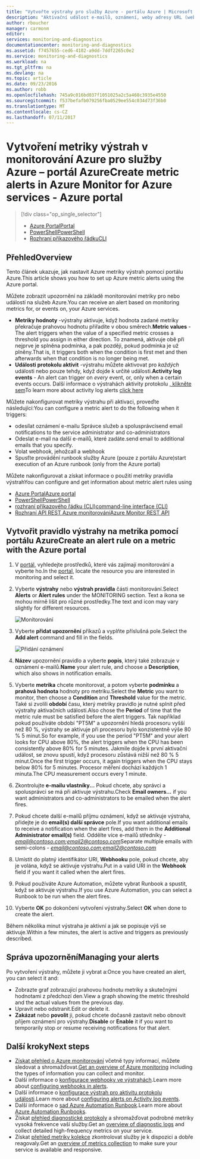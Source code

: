 ```yaml
---
title: "Vytvořte výstrahy pro služby Azure - portálu Azure | Microsoft Docs"
description: "Aktivační událost e-mailů, oznámení, weby adresy URL (webhooky), nebo volat automatizace při splnění zadané podmínky."
author: rboucher
manager: carmonm
editor: 
services: monitoring-and-diagnostics
documentationcenter: monitoring-and-diagnostics
ms.assetid: f7457655-ced6-4102-a9dd-7ddf2265c0e2
ms.service: monitoring-and-diagnostics
ms.workload: na
ms.tgt_pltfrm: na
ms.devlang: na
ms.topic: article
ms.date: 09/23/2016
ms.author: robb
ms.openlocfilehash: 745a9c016bd037f1051025a2c5a468c3935e4550
ms.sourcegitcommit: f537befafb079256fba0529ee554c034d73f36b0
ms.translationtype: MT
ms.contentlocale: cs-CZ
ms.lasthandoff: 07/11/2017
---
```

# <a name="create-metric-alerts-in-azure-monitor-for-azure-services---azure-portal"></a><span data-ttu-id="e1a80-103">Vytvoření metriky výstrah v monitorování Azure pro služby Azure – portál Azure</span><span class="sxs-lookup"><span data-stu-id="e1a80-103">Create metric alerts in Azure Monitor for Azure services - Azure portal</span></span>
> [!div class="op_single_selector"]
> * [<span data-ttu-id="e1a80-104">Azure Portal</span><span class="sxs-lookup"><span data-stu-id="e1a80-104">Portal</span></span>](insights-alerts-portal.md)
> * [<span data-ttu-id="e1a80-105">PowerShell</span><span class="sxs-lookup"><span data-stu-id="e1a80-105">PowerShell</span></span>](insights-alerts-powershell.md)
> * [<span data-ttu-id="e1a80-106">Rozhraní příkazového řádku</span><span class="sxs-lookup"><span data-stu-id="e1a80-106">CLI</span></span>](insights-alerts-command-line-interface.md)
>
>

## <a name="overview"></a><span data-ttu-id="e1a80-107">Přehled</span><span class="sxs-lookup"><span data-stu-id="e1a80-107">Overview</span></span>
<span data-ttu-id="e1a80-108">Tento článek ukazuje, jak nastavit Azure metriky výstrah pomocí portálu Azure.</span><span class="sxs-lookup"><span data-stu-id="e1a80-108">This article shows you how to set up Azure metric alerts using the Azure portal.</span></span>   

<span data-ttu-id="e1a80-109">Můžete zobrazit upozornění na základě monitorování metriky pro nebo událostí na služeb Azure.</span><span class="sxs-lookup"><span data-stu-id="e1a80-109">You can receive an alert based on monitoring metrics for, or events on, your Azure services.</span></span>

* <span data-ttu-id="e1a80-110">**Metriky hodnoty** -výstrahy aktivuje, když hodnota zadané metriky překračuje prahovou hodnotu přiřadíte v obou směrech.</span><span class="sxs-lookup"><span data-stu-id="e1a80-110">**Metric values** - The alert triggers when the value of a specified metric crosses a threshold you assign in either direction.</span></span> <span data-ttu-id="e1a80-111">To znamená, aktivuje obě při nejprve je splněna podmínka, a pak později, pokud podmínka je už plněny.</span><span class="sxs-lookup"><span data-stu-id="e1a80-111">That is, it triggers both when the condition is first met and then afterwards when that condition is no longer being met.</span></span>    
* <span data-ttu-id="e1a80-112">**Události protokolu aktivit** -výstrahu můžete aktivovat pro *každých* události nebo pouze tehdy, když dojde k určité události.</span><span class="sxs-lookup"><span data-stu-id="e1a80-112">**Activity log events** - An alert can trigger on *every* event, or, only when a certain events occurs.</span></span> <span data-ttu-id="e1a80-113">Další informace o výstrahách aktivity protokolu [, klikněte sem](monitoring-activity-log-alerts.md)</span><span class="sxs-lookup"><span data-stu-id="e1a80-113">To learn more about activity log alerts [click here](monitoring-activity-log-alerts.md)</span></span>

<span data-ttu-id="e1a80-114">Můžete nakonfigurovat metriky výstrahu při aktivaci, proveďte následující:</span><span class="sxs-lookup"><span data-stu-id="e1a80-114">You can configure a metric alert to do the following when it triggers:</span></span>

* <span data-ttu-id="e1a80-115">odesílat oznámení e-mailu Správce služeb a spolusprávci</span><span class="sxs-lookup"><span data-stu-id="e1a80-115">send email notifications to the service administrator and co-administrators</span></span>
* <span data-ttu-id="e1a80-116">Odeslat e-mail na další e-mailů, které zadáte.</span><span class="sxs-lookup"><span data-stu-id="e1a80-116">send email to additional emails that you specify.</span></span>
* <span data-ttu-id="e1a80-117">Volat webhook, jehož</span><span class="sxs-lookup"><span data-stu-id="e1a80-117">call a webhook</span></span>
* <span data-ttu-id="e1a80-118">Spusťte provádění runbook služby Azure (pouze z portálu Azure)</span><span class="sxs-lookup"><span data-stu-id="e1a80-118">start execution of an Azure runbook (only from the Azure portal)</span></span>

<span data-ttu-id="e1a80-119">Můžete nakonfigurovat a získat informace o použití metriky pravidla výstrah</span><span class="sxs-lookup"><span data-stu-id="e1a80-119">You can configure and get information about metric alert rules using</span></span>

* [<span data-ttu-id="e1a80-120">Azure Portal</span><span class="sxs-lookup"><span data-stu-id="e1a80-120">Azure portal</span></span>](insights-alerts-portal.md)
* [<span data-ttu-id="e1a80-121">PowerShell</span><span class="sxs-lookup"><span data-stu-id="e1a80-121">PowerShell</span></span>](insights-alerts-powershell.md)
* [<span data-ttu-id="e1a80-122">rozhraní příkazového řádku (CLI)</span><span class="sxs-lookup"><span data-stu-id="e1a80-122">command-line interface (CLI)</span></span>](insights-alerts-command-line-interface.md)
* [<span data-ttu-id="e1a80-123">Rozhraní API REST Azure monitorování</span><span class="sxs-lookup"><span data-stu-id="e1a80-123">Azure Monitor REST API</span></span>](https://msdn.microsoft.com/library/azure/dn931945.aspx)

## <a name="create-an-alert-rule-on-a-metric-with-the-azure-portal"></a><span data-ttu-id="e1a80-124">Vytvořit pravidlo výstrahy na metrika pomocí portálu Azure</span><span class="sxs-lookup"><span data-stu-id="e1a80-124">Create an alert rule on a metric with the Azure portal</span></span>
1. <span data-ttu-id="e1a80-125">V [portál](https://portal.azure.com/), vyhledejte prostředků, které vás zajímají monitorování a vyberte ho.</span><span class="sxs-lookup"><span data-stu-id="e1a80-125">In the [portal](https://portal.azure.com/), locate the resource you are interested in monitoring and select it.</span></span>

2. <span data-ttu-id="e1a80-126">Vyberte **výstrahy** nebo **výstrah pravidla** části monitorování.</span><span class="sxs-lookup"><span data-stu-id="e1a80-126">Select **Alerts** or **Alert rules** under the MONITORING section.</span></span> <span data-ttu-id="e1a80-127">Text a ikona se mohou mírně lišit pro různé prostředky.</span><span class="sxs-lookup"><span data-stu-id="e1a80-127">The text and icon may vary slightly for different resources.</span></span>  

    ![Monitorování](./media/insights-alerts-portal/AlertRulesButton.png)

3. <span data-ttu-id="e1a80-129">Vyberte **přidat upozornění** příkazů a vyplňte příslušná pole.</span><span class="sxs-lookup"><span data-stu-id="e1a80-129">Select the **Add alert** command and fill in the fields.</span></span>

    ![Přidání oznámení](./media/insights-alerts-portal/AddAlertOnlyParamsPage.png)

4. <span data-ttu-id="e1a80-131">**Název** upozornění pravidlo a vyberte **popis**, který také zobrazuje v oznámení e-mailů.</span><span class="sxs-lookup"><span data-stu-id="e1a80-131">**Name** your alert rule, and choose a **Description**, which also shows in notification emails.</span></span>

5. <span data-ttu-id="e1a80-132">Vyberte **metrika** chcete monitorovat, a potom vyberte **podmínku** a **prahová hodnota** hodnoty pro metriku.</span><span class="sxs-lookup"><span data-stu-id="e1a80-132">Select the **Metric** you want to monitor, then choose a **Condition** and **Threshold** value for the metric.</span></span> <span data-ttu-id="e1a80-133">Také si zvolili **období** času, který metriky pravidlo je nutné splnit před výstrahy aktivačních událostí.</span><span class="sxs-lookup"><span data-stu-id="e1a80-133">Also chose the **Period** of time that the metric rule must be satisfied before the alert triggers.</span></span> <span data-ttu-id="e1a80-134">Tak například pokud používáte období "PT5M" a upozornění hledá procesoru vyšší než 80 %, výstrahy se aktivuje při procesoru bylo konzistentně výše 80 % 5 minut.</span><span class="sxs-lookup"><span data-stu-id="e1a80-134">So for example, if you use the period "PT5M" and your alert looks for CPU above 80%, the alert triggers when the CPU has been consistently above 80% for 5 minutes.</span></span> <span data-ttu-id="e1a80-135">Jakmile dojde k první aktivační událost, se znovu spustí, když procesoru zůstává nižší než 80 % 5 minut.</span><span class="sxs-lookup"><span data-stu-id="e1a80-135">Once the first trigger occurs, it again triggers when the CPU stays below 80% for 5 minutes.</span></span> <span data-ttu-id="e1a80-136">Procesor měření dochází každých 1 minuta.</span><span class="sxs-lookup"><span data-stu-id="e1a80-136">The CPU measurement occurs every 1 minute.</span></span>   

6. <span data-ttu-id="e1a80-137">Zkontrolujte **e-mailu vlastníky...**  Pokud chcete, aby správci a spolusprávci se má při aktivuje výstrahu.</span><span class="sxs-lookup"><span data-stu-id="e1a80-137">Check **Email owners...** if you want administrators and co-administrators to be emailed when the alert fires.</span></span>

7. <span data-ttu-id="e1a80-138">Pokud chcete další e-mailů příjmu oznámení, když se aktivuje výstraha, přidejte je do **email(s) další správce** pole.</span><span class="sxs-lookup"><span data-stu-id="e1a80-138">If you want additional emails to receive a notification when the alert fires, add them in the **Additional Administrator email(s)** field.</span></span> <span data-ttu-id="e1a80-139">Oddělte více e-mailů středníky -  *email@contoso.com;email2@contoso.com*</span><span class="sxs-lookup"><span data-stu-id="e1a80-139">Separate multiple emails with semi-colons - *email@contoso.com;email2@contoso.com*</span></span>

8. <span data-ttu-id="e1a80-140">Umístit do platný identifikátor URI, **Webhooku** pole, pokud chcete, aby je volána, když se aktivuje výstrahu.</span><span class="sxs-lookup"><span data-stu-id="e1a80-140">Put in a valid URI in the **Webhook** field if you want it called when the alert fires.</span></span>

9. <span data-ttu-id="e1a80-141">Pokud používáte Azure Automation, můžete vybrat Runbook a spustit, když se aktivuje výstrahu.</span><span class="sxs-lookup"><span data-stu-id="e1a80-141">If you use Azure Automation, you can select a Runbook to be run when the alert fires.</span></span>

10. <span data-ttu-id="e1a80-142">Vyberte **OK** po dokončení vytvoření výstrahy.</span><span class="sxs-lookup"><span data-stu-id="e1a80-142">Select **OK** when done to create the alert.</span></span>   

<span data-ttu-id="e1a80-143">Během několika minut výstraha je aktivní a jak se popisuje výš se aktivuje.</span><span class="sxs-lookup"><span data-stu-id="e1a80-143">Within a few minutes, the alert is active and triggers as previously described.</span></span>

## <a name="managing-your-alerts"></a><span data-ttu-id="e1a80-144">Správa upozornění</span><span class="sxs-lookup"><span data-stu-id="e1a80-144">Managing your alerts</span></span>
<span data-ttu-id="e1a80-145">Po vytvoření výstrahy, můžete ji vybrat a:</span><span class="sxs-lookup"><span data-stu-id="e1a80-145">Once you have created an alert, you can select it and:</span></span>

* <span data-ttu-id="e1a80-146">Zobrazte graf zobrazující prahovou hodnotu metriky a skutečnými hodnotami z předchozí den.</span><span class="sxs-lookup"><span data-stu-id="e1a80-146">View a graph showing the metric threshold and the actual values from the previous day.</span></span>
* <span data-ttu-id="e1a80-147">Upravit nebo odstranit.</span><span class="sxs-lookup"><span data-stu-id="e1a80-147">Edit or delete it.</span></span>
* <span data-ttu-id="e1a80-148">**Zakázat** nebo **povolit** ji, pokud chcete dočasně zastavit nebo obnovit příjem oznámení pro výstrahy.</span><span class="sxs-lookup"><span data-stu-id="e1a80-148">**Disable** or **Enable** it if you want to temporarily stop or resume receiving notifications for that alert.</span></span>

## <a name="next-steps"></a><span data-ttu-id="e1a80-149">Další kroky</span><span class="sxs-lookup"><span data-stu-id="e1a80-149">Next steps</span></span>
* <span data-ttu-id="e1a80-150">[Získat přehled o Azure monitorování](monitoring-overview.md) včetně typy informací, můžete sledovat a shromažďovat.</span><span class="sxs-lookup"><span data-stu-id="e1a80-150">[Get an overview of Azure monitoring](monitoring-overview.md) including the types of information you can collect and monitor.</span></span>
* <span data-ttu-id="e1a80-151">Další informace o [konfigurace webhooky ve výstrahách](insights-webhooks-alerts.md).</span><span class="sxs-lookup"><span data-stu-id="e1a80-151">Learn more about [configuring webhooks in alerts](insights-webhooks-alerts.md).</span></span>
* <span data-ttu-id="e1a80-152">Další informace o [konfigurace výstrah pro aktivitu protokolu události](monitoring-activity-log-alerts.md).</span><span class="sxs-lookup"><span data-stu-id="e1a80-152">Learn more about [configuring alerts on Activity log events](monitoring-activity-log-alerts.md).</span></span>
* <span data-ttu-id="e1a80-153">Další informace o [sad Azure Automation Runbook](../automation/automation-starting-a-runbook.md).</span><span class="sxs-lookup"><span data-stu-id="e1a80-153">Learn more about [Azure Automation Runbooks](../automation/automation-starting-a-runbook.md).</span></span>
* <span data-ttu-id="e1a80-154">Získat [přehled diagnostické protokoly](monitoring-overview-of-diagnostic-logs.md) a shromažďovat podrobné metriky vysoká frekvence vaší služby.</span><span class="sxs-lookup"><span data-stu-id="e1a80-154">Get an [overview of diagnostic logs](monitoring-overview-of-diagnostic-logs.md) and collect detailed high-frequency metrics on your service.</span></span>
* <span data-ttu-id="e1a80-155">Získat [přehled metriky kolekce](insights-how-to-customize-monitoring.md) zkontrolovat služby je k dispozici a dobře reagovaly.</span><span class="sxs-lookup"><span data-stu-id="e1a80-155">Get an [overview of metrics collection](insights-how-to-customize-monitoring.md) to make sure your service is available and responsive.</span></span>
